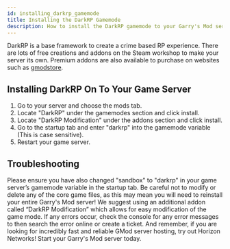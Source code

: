 ```yaml
---
id: installing_darkrp_gamemode
title: Installing the DarkRP Gamemode
description: How to install the DarkRP gamemode to your Garry's Mod server.
---
```


DarkRP is a base framework to create a crime based RP experience. There are lots of free creations and addons on the Steam workshop to make your server its own. Premium addons are also available to purchase on websites such as [gmodstore](https://gmodstore.com).

## Installing DarkRP On To Your Game Server
1. Go to your server and choose the mods tab.
2. Locate "DarkRP" under the gamemodes section and click install.
3. Locate "DarkRP Modification" under the addons section and click install. 
4. Go to the startup tab and enter "darkrp" into the gamemode variable (This is case sensitive).
5. Restart your game server.

## Troubleshooting
Please ensure you have also changed "sandbox" to "darkrp" in your game server’s gamemode variable in the startup tab.
Be careful not to modify or delete any of the core game files, as this may mean you will need to reinstall your entire Garry's Mod server!
We suggest using an additional addon called “DarkRP Modification” which allows for easy modification of the game mode. If any errors occur, check the console for any error messages to then search the error online or create a ticket.
And remember, if you are looking for incredibly fast and reliable GMod server hosting, try out Horizon Networks! Start your Garry's Mod server today.
